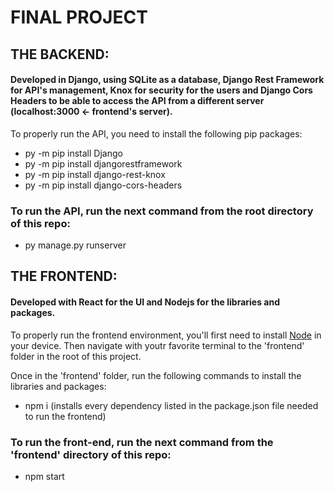 # FINAL PROJECT

## THE BACKEND:

#### Developed in Django, using SQLite as a database, Django Rest Framework for API's management, Knox for security for the users and Django Cors Headers to be able to access the API from a different server (localhost:3000 <- frontend's server). 

To properly run the API, you need to install the following pip packages:
- py -m pip install Django
- py -m pip install djangorestframework
- py -m pip install django-rest-knox
- py -m pip install django-cors-headers

### To run the API, run the next command from the root directory of this repo:

- py manage.py runserver

## THE FRONTEND:

#### Developed with React for the UI and Nodejs for the libraries and packages.
To properly run the frontend environment, you'll first need to install [Node](https://nodejs.org/en/download/) in your device. Then navigate with youtr favorite terminal to the 'frontend' folder in the root of this project.

Once in the 'frontend' folder, run the following commands to install the libraries and packages:

- npm i (installs every dependency listed in the package.json file needed to run the frontend)

### To run the front-end, run the next command from the 'frontend' directory of this repo:

- npm start
